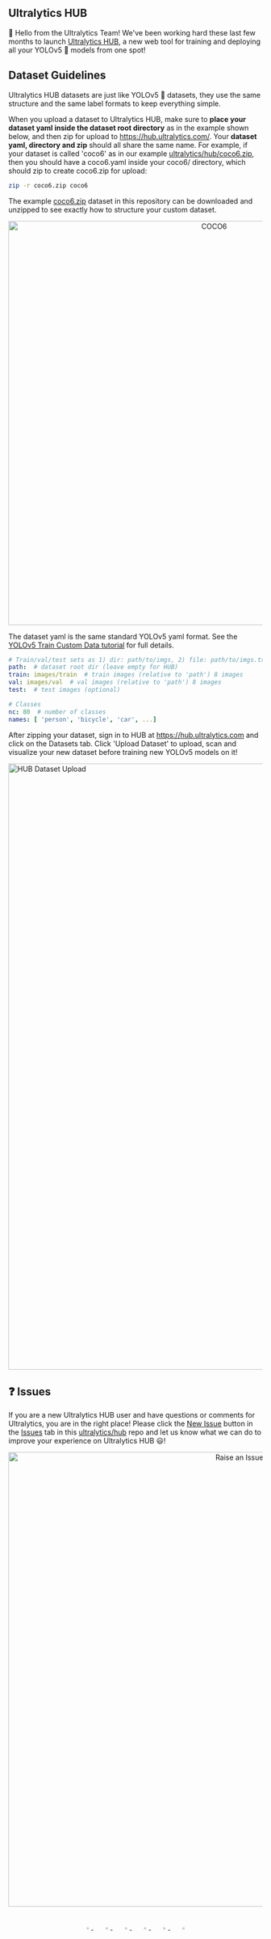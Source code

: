 ## Ultralytics HUB

👋 Hello from the Ultralytics Team! We've been working hard these last few months to launch [Ultralytics HUB](https://ultralytics.com/hub), a new web tool for training and deploying all your YOLOv5 🚀 models from one spot!


## Dataset Guidelines

Ultralytics HUB datasets are just like YOLOv5 🚀 datasets, they use the same structure and the same label formats to keep everything simple. 

When you upload a dataset to Ultralytics HUB, make sure to **place your dataset yaml inside the dataset root directory** as in the example shown below, and then zip for upload to https://hub.ultralytics.com/. Your **dataset yaml, directory and zip** should all share the same name. For example, if your dataset is called 'coco6' as in our example [ultralytics/hub/coco6.zip](https://github.com/ultralytics/hub/blob/master/coco6.zip), then you should have a coco6.yaml inside your coco6/ directory, which should zip to create coco6.zip for upload:

```bash
zip -r coco6.zip coco6
```

The example [coco6.zip](https://github.com/ultralytics/hub/blob/master/coco6.zip) dataset in this repository can be downloaded and unzipped to see exactly how to structure your custom dataset.
<p align="center"><img width="800" src="https://user-images.githubusercontent.com/26833433/141502652-e4b0477c-6c2a-41b3-b21a-b3d1444cdda7.png" title="COCO6" /></p>

The dataset yaml is the same standard YOLOv5 yaml format. See the [YOLOv5 Train Custom Data tutorial](https://github.com/ultralytics/yolov5/wiki/Train-Custom-Data) for full details.
```yaml
# Train/val/test sets as 1) dir: path/to/imgs, 2) file: path/to/imgs.txt, or 3) list: [path/to/imgs1, path/to/imgs2, ..]
path:  # dataset root dir (leave empty for HUB)
train: images/train  # train images (relative to 'path') 8 images
val: images/val  # val images (relative to 'path') 8 images
test:  # test images (optional)

# Classes
nc: 80  # number of classes
names: [ 'person', 'bicycle', 'car', ...]
```

After zipping your dataset, sign in to HUB at https://hub.ultralytics.com and click on the Datasets tab. Click 'Upload Dataset' to upload, scan and visualize your new dataset before training new YOLOv5 models on it!

<img width="1200" alt="HUB Dataset Upload" src="https://user-images.githubusercontent.com/26833433/141504055-cf2cb4bf-6045-4957-bf23-d4d2c8a94fae.png">


## ❓ Issues

If you are a new Ultralytics HUB user and have questions or comments for Ultralytics, you are in the right place! Please click the [New Issue](https://github.com/ultralytics/hub/issues/new/choose) button in the [Issues](https://github.com/ultralytics/hub/issues) tab in this [ultralytics/hub](https://github.com/ultralytics/hub) repo and let us know what we can do to improve your experience on Ultralytics HUB 😃!

<p align="center"><img width="900" src="https://user-images.githubusercontent.com/26833433/141508090-9d0fee01-e3c5-40e4-a762-7617bfff5d2e.png" title="Raise an Issue" /></p>


<br>
<div align="center">
    <a href="https://github.com/ultralytics">
        <img src="https://github.com/ultralytics/yolov5/releases/download/v1.0/logo-social-github.png" width="3%"/>
    </a>
    <img width="3%" />
    <a href="https://www.linkedin.com/company/ultralytics">
        <img src="https://github.com/ultralytics/yolov5/releases/download/v1.0/logo-social-linkedin.png" width="3%"/>
    </a>
    <img width="3%" />
    <a href="https://twitter.com/ultralytics">
        <img src="https://github.com/ultralytics/yolov5/releases/download/v1.0/logo-social-twitter.png" width="3%"/>
    </a>
    <img width="3%" />
    <a href="https://youtube.com/ultralytics">
        <img src="https://github.com/ultralytics/yolov5/releases/download/v1.0/logo-social-youtube.png" width="3%"/>
    </a>
    <img width="3%" />
    <a href="https://www.facebook.com/ultralytics">
        <img src="https://github.com/ultralytics/yolov5/releases/download/v1.0/logo-social-facebook.png" width="3%"/>
    </a>
    <img width="3%" />
    <a href="https://www.instagram.com/ultralytics/">
        <img src="https://github.com/ultralytics/yolov5/releases/download/v1.0/logo-social-instagram.png" width="3%"/>
    </a>
</div>
